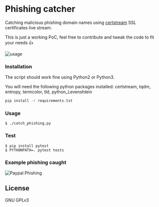 # Phishing catcher

Catching malicious phishing domain names using [certstream](https://certstream.calidog.io/) SSL certificates live stream.

This is just a working PoC, feel free to contribute and tweak the code to fit your needs 👍

![usage](https://i.imgur.com/4BGuXkR.gif)

### Installation

The script should work fine using Python2 or Python3.

You will need the following python packages installed: certstream, tqdm, entropy, termcolor, tld, python_Levenshtein

```sh
pip install -r requirements.txt
```


### Usage

```
$ ./catch_phishing.py
```

### Test

```
$ pip install pytest
$ PYTHONPATH=. pytest tests
```

### Example phishing caught

![Paypal Phishing](https://i.imgur.com/AK60EYz.png)

License
----
GNU GPLv3
